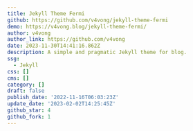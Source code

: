 ```yaml
---
title: Jekyll Theme Fermi
github: https://github.com/v4vong/jekyll-theme-fermi
demo: https://v4vong.blog/jekyll-theme-fermi/
author: v4vong
author_link: https://github.com/v4vong
date: 2023-11-30T14:41:16.862Z
description: A simple and pragmatic Jekyll theme for blog.
ssg:
  - Jekyll
css: []
cms: []
category: []
draft: false
publish_date: '2022-11-16T06:03:23Z'
update_date: '2023-02-02T14:25:45Z'
github_star: 4
github_fork: 1
---
```

